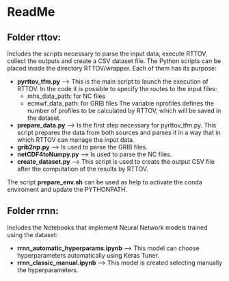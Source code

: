 # ReadMe

## Folder **rttov**:
Includes the scripts necessary to parse the input data, execute RTTOV, collect the outputs and create a CSV dataset file.
The Python scripts can be placed inside the directory RTTOV/wrapper. Each of them has its purpose:
- **pyrttov_tfm.py** --> This is the main script to launch the execution of RTTOV. In the code it is possible to specify the routes to the input files:
  * mhs_data_path: for NC files
  * ecmwf_data_path: for GRIB files
  The variable nprofiles defines the number of profiles to be calculated by RTTOV, which will be saved in the dataset.
- **prepare_data.py** --> Is the first step necessary for pyrttov_tfm.py. This script prepares the data from both sources and parses it in a way that in which RTTOV can manage the input data. 
- **grib2np.py** --> Is used to parse the GRIB files.
- **netCDF4toNumpy.py** --> Is used to parse the NC files.
- **create_dataset.py** --> This script is used to create the output CSV file after the computation of the results by RTTOV.

The script **prepare_env.sh** can be used as help to activate the conda enviroment and update the PYTHONPATH.

## Folder **rrnn**:
Includes the Notebooks that implement Neural Network models trained using the dataset:
- **rrnn_automatic_hyperparams.ipynb** --> This model can choose hyperparameters automatically using Keras Tuner.
- **rrnn_classic_manual.ipynb** --> This model is created selecting manually the hyperparameters.




